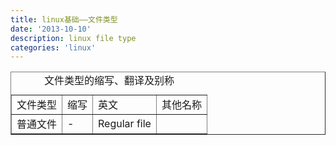 ```yaml
---
title: linux基础——文件类型
date: '2013-10-10'
description: linux file type
categories: 'linux'
---
```


<table border="1">
  <caption>文件类型的缩写、翻译及别称</caption>
  <tr>
    <td>文件类型</td>
    <td>缩写</td>
    <td>英文</td>
    <td>其他名称</td>
  </tr>
  <tr>
    <td>普通文件</td>
    <td>-</td>
    <td>Regular file</td>
    <td></td>
  </tr>
</table>
